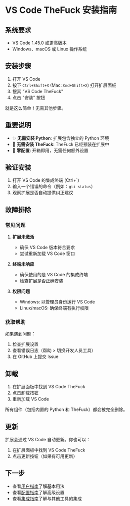 # VS Code TheFuck 安装指南

## 系统要求

- VS Code 1.45.0 或更高版本
- Windows、macOS 或 Linux 操作系统

## 安装步骤

1. 打开 VS Code
2. 按下 `Ctrl+Shift+X` (Mac: `Cmd+Shift+X`) 打开扩展面板
3. 搜索 "VS Code TheFuck"
4. 点击 "安装" 按钮

就是这么简单！无需其他步骤。

## 重要说明

- ✨ **无需安装 Python**: 扩展包含独立的 Python 环境
- 🚀 **无需安装 TheFuck**: TheFuck 已经预装在扩展中
- 💫 **零配置**: 开箱即用，无需任何额外设置

## 验证安装

1. 打开 VS Code 的集成终端 (Ctrl+`)
2. 输入一个错误的命令（例如：`gti status`）
3. 观察扩展是否自动提供纠正建议

## 故障排除

### 常见问题

1. **扩展未激活**
   - 确保 VS Code 版本符合要求
   - 尝试重新加载 VS Code 窗口

2. **终端未响应**
   - 确保使用的是 VS Code 的集成终端
   - 检查扩展是否正确安装

3. **权限问题**
   - Windows: 以管理员身份运行 VS Code
   - Linux/macOS: 确保终端有执行权限

### 获取帮助

如果遇到问题：

1. 检查扩展设置
2. 查看错误日志（帮助 > 切换开发人员工具）
3. 在 GitHub 上提交 Issue

## 卸载

1. 在扩展面板中找到 VS Code TheFuck
2. 点击卸载按钮
3. 重新加载 VS Code

所有组件（包括内置的 Python 和 TheFuck）都会被完全删除。

## 更新

扩展会通过 VS Code 自动更新。你也可以：

1. 在扩展面板中找到 VS Code TheFuck
2. 点击更新按钮（如果有可用更新）

## 下一步

- 查看[用户指南](./USER_GUIDE.md)了解基本用法
- 查看[配置指南](./CONFIGURATION.md)了解高级设置
- 查看[集成指南](./integrations.md)了解与其他工具的集成
